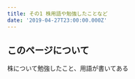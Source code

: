 ```yaml
---
title: その1 株用語や勉強したことなど
date: '2019-04-27T23:00:00.000Z'
---
```


## このページについて

株について勉強したこと、用語が書いてある

## 